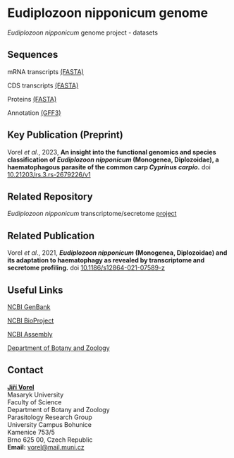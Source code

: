 # Eudiplozoon nipponicum genome
*Eudiplozoon nipponicum* genome project - datasets

## Sequences
mRNA transcripts [(FASTA)](https://github.com/jirivorel/Eudiplozoon-nipponicum-genome/blob/main/E_nip.mrna-transcripts.fa.gz)

CDS transcripts [(FASTA)](https://github.com/jirivorel/Eudiplozoon-nipponicum-genome/blob/main/E_nip.cds-transcripts.fa.gz)

Proteins [(FASTA)](https://github.com/jirivorel/Eudiplozoon-nipponicum-genome/blob/main/E_nip.proteins.fa.gz)

Annotation [(GFF3)](https://github.com/jirivorel/Eudiplozoon-nipponicum-genome/blob/main/E_nip.gff3.gz)

## Key Publication (Preprint)
Vorel *et al*., 2023, **An insight into the functional genomics and species classification of *Eudiplozoon nipponicum* (Monogenea, Diplozoidae), a haematophagous parasite of the common carp *Cyprinus carpio*.** doi [10.21203/rs.3.rs-2679226/v1](https://www.researchsquare.com/article/rs-2679226/v1)

## Related Repository
*Eudiplozoon nipponicum* transcriptome/secretome [project](https://github.com/jirivorel/Eudiplozoon-nipponicum-transcriptome-secretome)

## Related Publication
Vorel *et al*., 2021, ***Eudiplozoon nipponicum* (Monogenea, Diplozoidae) and its adaptation to haematophagy as revealed by transcriptome and secretome profiling.** doi [10.1186/s12864-021-07589-z](https://bmcgenomics.biomedcentral.com/articles/10.1186/s12864-021-07589-z)

## Useful Links
[NCBI GenBank](https://www.ncbi.nlm.nih.gov/nuccore/JAQBSW000000000)

[NCBI BioProject](https://www.ncbi.nlm.nih.gov/bioproject/PRJNA914201/)

[NCBI Assembly](https://www.ncbi.nlm.nih.gov/assembly/GCA_029291075.1)

[Department of Botany and Zoology](http://botzool.sci.muni.cz/en)

## Contact
**[Jiří Vorel](https://is.muni.cz/person/vorel?lang=en)**<br />
Masaryk University<br /> 
Faculty of Science<br />
Department of Botany and Zoology<br />
Parasitology Research Group<br />
University Campus Bohunice<br />
Kamenice 753/5<br />
Brno 625 00, Czech Republic<br />
**Email:** [vorel@mail.muni.cz](mailto:vorel@mail.muni.cz)
